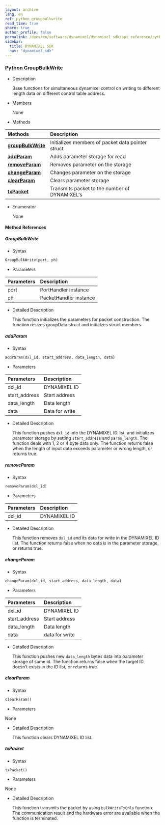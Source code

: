 ```yaml
---
layout: archive
lang: en
ref: python_groupbulkwrite
read_time: true
share: true
author_profile: false
permalink: /docs/en/software/dynamixel/dynamixel_sdk/api_reference/python/python_groupbulkwrite/
sidebar:
  title: DYNAMIXEL SDK
  nav: "dynamixel_sdk"
---
```


<div style="counter-reset: h1 6"></div>
<div style="counter-reset: h2 4"></div>
<div style="counter-reset: h3 4"></div>

<!--[dummy Header 1]>
  <h1 id="api-reference"><a href="#api-reference">API Reference</a></h1>
  <h2 id="python"><a href="#python">Python</a></h2>
<![end dummy Header 1]-->

### [Python GroupBulkWrite](#python-groupbulkwrite)

- Description

  Base functions for simultaneous dynamixel control on writing to different length data on different control table address.

- Members

  None


- Methods

| Methods                                                     | Description                                       |
|:------------------------------------------------------------|:--------------------------------------------------|
| **[groupBulkWrite](#groupbulkwrite)**                       | Initializes members of packet data pointer struct |
| **[addParam](#addparam)**                                   | Adds parameter storage for read                   |
| **[removeParam](#removeparam)**                             | Removes parameter on the storage                  |
| **[changeParam](#changeparam)**                             | Changes parameter on the storage                  |
| **[clearParam](#clearparam)**                               | Clears parameter storage                          |
| **[txPacket](#txpacket)**                                   | Transmits packet to the number of DYNAMIXEL's      |

- Enumerator

  None

#### Method References

##### GroupBulkWrite
- Syntax
``` python
GroupBulkWrite(port, ph)
```
- Parameters

| Parameters       | Description            |
|:-----------------|:-----------------------|
| port             | PortHandler instance   |
| ph               | PacketHandler instance |

- Detailed Description

   This function initializes the parameters for packet construction. The function resizes groupData struct and initialzes struct members.

##### addParam
- Syntax
``` python
addParam(dxl_id, start_address, data_length, data)
```
- Parameters

| Parameters    | Description                |
|:--------------|:---------------------------|
| dxl_id        | DYNAMIXEL ID               |
| start_address | Start address              |
| data_length   | Data length                |
| data          | Data for write             |

- Detailed Description

    This function pushes `dxl_id` into the DYNAMIXEL ID list, and initializes parameter storage by setting `start_address` and `param_length`. The function deals with 1, 2 or 4 byte data only. The function returns false when the length of input data exceeds parameter or wrong length, or returns true.   


##### removeParam
- Syntax
``` python
removeParam(dxl_id)
```
- Parameters

| Parameters    | Description                |
|:--------------|:---------------------------|
| dxl_id        | DYNAMIXEL ID               |

- Detailed Description

   This function removes `dxl_id` and its data for write in the DYNAMIXEL ID list. The function returns false when no data is in the parameter storage, or returns true.


##### changeParam
- Syntax
``` python
changeParam(dxl_id, start_address, data_length, data)
```
- Parameters

| Parameters    | Description                |
|:--------------|:---------------------------|
| dxl_id        | DYNAMIXEL ID               |
| start_address | Start address              |
| data_length   | Data length                |
| data          | data for write             |

- Detailed Description

   This function pushes new `data_length` bytes data into parameter storage of same id. The function returns false when the target ID doesn’t exists in the ID list, or returns true.

##### clearParam
- Syntax
``` python
clearParam()
```
- Parameters

None


- Detailed Description

   This function clears DYNAMIXEL ID list.


##### txPacket
- Syntax
``` python
txPacket()
```
- Parameters

None

- Detailed Description

   This function transmits the packet by using `bulkWriteTxOnly` function. The communication result and the hardware error are available when the function is terminated.
